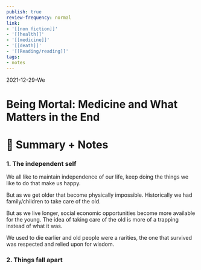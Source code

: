 ```yaml
---
publish: true
review-frequency: normal
link:
- '[[non fiction]]'
- '[[health]]'
- '[[medicine]]'
- '[[death]]'
- '[[Reading/reading]]'
tags:
- notes
---
```

2021-12-29-We

# Being Mortal: Medicine and What Matters in the End

# 📒 Summary + Notes

### 1. The independent self

We all like to maintain independence of our life, keep doing the things we like to do that make us happy.

But as we get older that become physically impossible. Historically we had family/children to take care of the old.

But as we live longer, social economic opportunities become more available for the young. The idea of taking care of the old is more of a trapping instead of what it was.

We used to die earlier and old people were a rarities, the one that survived was respected and relied upon for wisdom.

### 2. Things fall apart